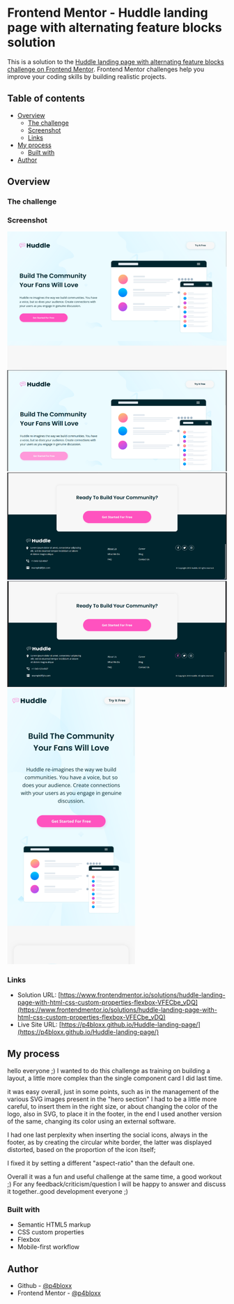 # Frontend Mentor - Huddle landing page with alternating feature blocks solution

This is a solution to the [Huddle landing page with alternating feature blocks challenge on Frontend Mentor](https://www.frontendmentor.io/challenges/huddle-landing-page-with-alternating-feature-blocks-5ca5f5981e82137ec91a5100). Frontend Mentor challenges help you improve your coding skills by building realistic projects.

## Table of contents

- [Overview](#overview)
  - [The challenge](#the-challenge)
  - [Screenshot](#screenshot)
  - [Links](#links)
- [My process](#my-process)
  - [Built with](#built-with)
- [Author](#author)

## Overview

### The challenge

### Screenshot

![](./screenshots/Desktop%20view.png)
![](./screenshots/Desktop%20view%20-%20cta%20hover.png)
![](./screenshots/Desktop%20view%20-%20menu%20list%20hover.png)
![](./screenshots/Desktop%20view%20-%20social%20icons%20hover.png)
![](./screenshots/Mobile%20view.png)

### Links

- Solution URL: [https://www.frontendmentor.io/solutions/huddle-landing-page-with-html-css-custom-properties-flexbox-VFECbe_vDQ](https://www.frontendmentor.io/solutions/huddle-landing-page-with-html-css-custom-properties-flexbox-VFECbe_vDQ)
- Live Site URL: [https://p4bloxx.github.io/Huddle-landing-page/](https://p4bloxx.github.io/Huddle-landing-page/)

## My process

hello everyone ;) I wanted to do this challenge as training on building a layout, a little more complex than the single component card I did last time.

it was easy overall, just in some points, such as in the management of the various SVG images present in the "hero section" I had to be a little more careful, to insert them in the right size, or about changing the color of the logo, also in SVG, to place it in the footer, in the end I used another version of the same, changing its color using an external software.

I had one last perplexity when inserting the social icons, always in the footer, as by creating the circular white border, the latter was displayed distorted, based on the proportion of the icon itself;

I fixed it by setting a different "aspect-ratio" than the default one.

Overall it was a fun and useful challenge at the same time, a good workout ;)
For any feedback/criticism/question I will be happy to answer and discuss it together..good development everyone ;)

### Built with

- Semantic HTML5 markup
- CSS custom properties
- Flexbox
- Mobile-first workflow

## Author

- Github - [@p4bloxx](https://github.com/p4bloxx)
- Frontend Mentor - [@p4bloxx](https://www.frontendmentor.io/profile/p4bloxx)
